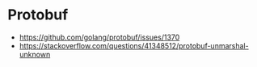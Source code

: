# Protobuf

- https://github.com/golang/protobuf/issues/1370
- https://stackoverflow.com/questions/41348512/protobuf-unmarshal-unknown
